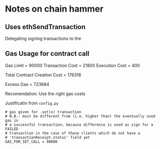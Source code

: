 # Notes on chain hammer 

## Uses ethSendTransaction

Delegating signing transactions to the 




## Gas Usage for contract call 


Gas Limit = 90000
Transaction Cost = 21800
Execution Cost = 	400

Total Contract Creation Cost = 176316

Excess Gas = 723684 

Recomendation: Use the right gas costs 


Justificatin from `config.py`

    # gas given for .set(x) transaction
    # N.B.: must be different from (i.e. higher than) the eventually used gas in
    # a successful transaction; because difference is used as sign for a FAILED
    # transaction in the case of those clients which do not have a
    # 'transactionReceipt.status' field yet
    GAS_FOR_SET_CALL = 90000